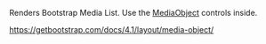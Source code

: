 Renders Bootstrap Media List. Use the [MediaObject](/docs/controls/bootstrap4/MediaObject/{branch}) controls inside.

<https://getbootstrap.com/docs/4.1/layout/media-object/>
